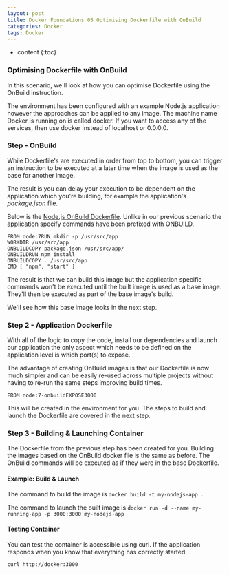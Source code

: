 ```yaml
---
layout: post
title: Docker Foundations 05 Optimising Dockerfile with OnBuild
categories: Docker
tags: Docker
---
```


* content
{:toc}


### Optimising Dockerfile with OnBuild
In this scenario, we'll look at how you can optimise Dockerfile using the OnBuild instruction.

The environment has been configured with an example Node.js application however the approaches can be applied to any image. The machine name Docker is running on is called docker. If you want to access any of the services, then use docker instead of localhost or 0.0.0.0.


### Step - OnBuild

While Dockerfile's are executed in order from top to bottom, 
you can trigger an instruction to be executed at a later time when the 
image is used as the base for another image.

The result is you can delay your execution to be dependent on the 
application which you're building, for example the application's *package.json* file.

Below is the [Node.js OnBuild Dockerfile](https://github.com/docker-library/node/blob/70741d88bf688389bfac7b147573f3b761f9ede9/0.10/onbuild/Dockerfile). Unlike in our previous scenario the application specify commands have been prefixed with ONBUILD.

    FROM node:7RUN mkdir -p /usr/src/app
    WORKDIR /usr/src/app
    ONBUILDCOPY package.json /usr/src/app/
    ONBUILDRUN npm install
    ONBUILDCOPY . /usr/src/app
    CMD [ "npm", "start" ]
    

The result is that we can build this image but the application 
specific commands won't be executed until the built image is used as a 
base image. They'll then be executed as part of the base image's build.

We'll see how this base image looks in the next step.



### Step 2 - Application Dockerfile

With all of the logic to copy the code, install our 
dependencies and launch our application the only aspect which needs to 
be defined on the application level is which port(s) to expose.

The advantage of creating OnBuild images is that our Dockerfile is 
now much simpler and can be easily re-used across multiple projects 
without having to re-run the same steps improving build times.

    FROM node:7-onbuildEXPOSE3000

This will be created in the environment for you. The steps to build and launch the Dockerfile are covered in the next step.


### Step 3 - Building & Launching Container

The Dockerfile from the previous step has been created for you.
 Building the images based on the OnBuild docker file is the same as 
before. The OnBuild commands will be executed as if they were in the 
base Dockerfile.

#### Example: Build & Launch

The command to build the image is `docker build -t my-nodejs-app .`

The command to launch the built image is `docker run -d --name my-running-app -p 3000:3000 my-nodejs-app`

#### Testing Container

You can test the container is accessible using curl. If the 
application responds when you know that everything has correctly 
started.

`curl http://docker:3000`


